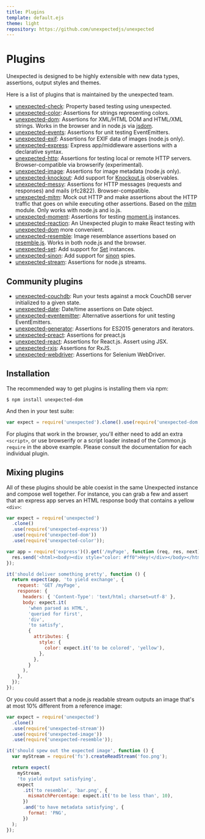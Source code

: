 ```yaml
---
title: Plugins
template: default.ejs
theme: light
repository: https://github.com/unexpectedjs/unexpected
---
```


# Plugins

Unexpected is designed to be highly extensible with new data types, assertions,
output styles and themes.

Here is a list of plugins that is maintained by the unexpected team.

- [unexpected-check](https://unexpected.js.org/unexpected-check/): Property based testing using unexpected.
- [unexpected-color](https://unexpected.js.org/unexpected-color/): Assertions for strings representing colors.
- [unexpected-dom](https://unexpected.js.org/unexpected-dom/): Assertions for XML/HTML DOM and HTML/XML strings. Works in the browser and in node.js via [jsdom](https://github.com/tmpvar/jsdom).
- [unexpected-events](https://github.com/alexjeffburke/unexpected-events/): Assertions for unit testing EventEmitters.
- [unexpected-exif](https://unexpected.js.org/unexpected-exif/): Assertions for EXIF data of images (node.js only).
- [unexpected-express](https://github.com/unexpectedjs/unexpected-express/): Express app/middleware assertions with a declarative syntax.
- [unexpected-http](https://github.com/unexpectedjs/unexpected-http/): Assertions for testing local or remote HTTP servers. Browser-compatible via browserify (experimental).
- [unexpected-image](https://unexpected.js.org/unexpected-image/): Assertions for image metadata (node.js only).
- [unexpected-knockout](https://unexpected.js.org/unexpected-knockout/): Add support for [Knockout.js](https://knockoutjs.com/) observables.
- [unexpected-messy](https://unexpected.js.org/unexpected-messy/): Assertions for HTTP messages (requests and responses) and mails (rfc2822). Browser-compatible.
- [unexpected-mitm](https://unexpected.js.org/unexpected-mitm/): Mock out HTTP and make assertions about the HTTP traffic that goes on while executing other assertions. Based on the [mitm](https://github.com/moll/node-mitm/) module. Only works with node.js and io.js.
- [unexpected-moment](https://unexpected.js.org/unexpected-moment/): Assertions for testing [moment.js](https://momentjs.com/) instances.
- [unexpected-reaction](https://unexpected.js.org/unexpected-reaction/): An Unexpected plugin to make React testing with [unexpected-dom](https://munter.github.io/unexpected-dom/) more convenient.
- [unexpected-resemble](https://unexpected.js.org/unexpected-resemble/): Image resemblance assertions based on [resemble.js](https://rsmbl.github.io/Resemble.js/). Works in both node.js and the browser.
- [unexpected-set](https://unexpected.js.org/unexpected-set/): Add support for [Set](https://developer.mozilla.org/en/docs/Web/JavaScript/Reference/Global_Objects/Set) instances.
- [unexpected-sinon](https://unexpected.js.org/unexpected-sinon/): Add support for [sinon](https://sinonjs.org/) spies.
- [unexpected-stream](https://unexpected.js.org/unexpected-stream/): Assertions for node.js streams.

## Community plugins

- [unexpected-couchdb](https://github.com/alexjeffburke/unexpected-couchdb/): Run your tests against a mock CouchDB server initialized to a given state.
- [unexpected-date](https://sushantdhiman.com/projects/unexpected-date/): Date/time assertions on Date object.
- [unexpected-eventemitter](https://github.com/boneskull/unexpected-eventemitter/): Alternative assertions for unit testing EventEmitters.
- [unexpected-generator](https://github.com/gertsonderby/unexpected-generator): Assertions for ES2015 generators and iterators.
- [unexpected-preact](https://bruderstein.github.io/unexpected-preact/): Assertions for preact.js
- [unexpected-react](https://bruderstein.github.io/unexpected-react): Assertions for React.js. Assert using JSX.
- [unexpected-rxjs](https://github.com/IBM/unexpected-rxjs): Assertions for RxJS.
- [unexpected-webdriver](https://github.com/fgnass/unexpected-webdriver): Assertions for Selenium WebDriver.

## Installation

The recommended way to get plugins is installing them via npm:

```
$ npm install unexpected-dom
```

And then in your test suite:

<!-- unexpected-markdown evaluate:false -->
<!-- eslint-disable import/no-extraneous-dependencies -->

```js
var expect = require('unexpected').clone().use(require('unexpected-dom'));
```

For plugins that work in the browser, you'll either need to add an extra `<script>`, or
use browserify or a script loader instead of the Common.js `require` in the above example.
Please consult the documentation for each individual plugin.

## Mixing plugins

All of these plugins should be able coexist in the same Unexpected instance and
compose well together. For instance, you can grab a few and assert that an express
app serves an HTML response body that contains a yellow `<div>`:

<!-- unexpected-markdown evaluate:false -->
<!-- eslint-disable import/no-extraneous-dependencies -->

```js
var expect = require('unexpected')
  .clone()
  .use(require('unexpected-express'))
  .use(require('unexpected-dom'))
  .use(require('unexpected-color'));

var app = require('express')().get('/myPage', function (req, res, next) {
  res.send('<html><body><div style="color: #ff0">Hey!</div></body></html>');
});

it('should deliver something pretty', function () {
  return expect(app, 'to yield exchange', {
    request: 'GET /myPage',
    response: {
      headers: { 'Content-Type': 'text/html; charset=utf-8' },
      body: expect.it(
        'when parsed as HTML',
        'queried for first',
        'div',
        'to satisfy',
        {
          attributes: {
            style: {
              color: expect.it('to be colored', 'yellow'),
            },
          },
        }
      ),
    },
  });
});
```

Or you could assert that a node.js readable stream outputs an image that's at most
10% different from a reference image:

<!-- unexpected-markdown evaluate:false -->
<!-- eslint-disable import/no-extraneous-dependencies -->

```js
var expect = require('unexpected')
  .clone()
  .use(require('unexpected-stream'))
  .use(require('unexpected-image'))
  .use(require('unexpected-resemble'));

it('should spew out the expected image', function () {
  var myStream = require('fs').createReadStream('foo.png');

  return expect(
    myStream,
    'to yield output satisfying',
    expect
      .it('to resemble', 'bar.png', {
        mismatchPercentage: expect.it('to be less than', 10),
      })
      .and('to have metadata satisfying', {
        format: 'PNG',
      })
  );
});
```
